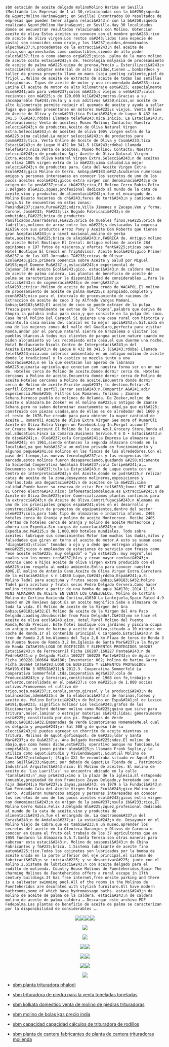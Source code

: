
```
sbm estación de aceite delgado molinoMolino Harina en Sevilla (Mostrando las Empresas de 1 al 30,relacionadas con la b&#250;squeda de &quot;Molino Harina&quot; en Sevilla) Encontrados 80 resultados de empresas que pueden tener alguna relaci&#243;n con la b&#250;squeda realizada &quot;Molino Harina&quot; en Sevilla.Hay 30 localidades donde se encuentran resultados relacionados con Molino. Obtencion aceite de oliva Estos aceites se conocen con el nombre gen&#233;rico de aceite de oliva virgen.Los restos s&#243;lidos (una especie de pasta) son conocidos como orujo,y los l&#237;quidos,denominados alpech&#237;n,procedentes de la extracci&#243;n del aceite de oliva,son aprovechados como combustibles,siendo de alto poder calor&#237;fico o como abonos org&#225;nicos. palma de la mano molino de aceite costo estaci&#243;n de. Tecnologia malyasia de procesamiento de aceite de palma m&#225;quina de prensa,Precio … Esterilizaci&#243;n estaci&#243;n adoptar material de alta calidad,tienen … bombardeos y taller de prensa proyecto llave en mano (soja peeling caliente,piel de frijol ….Molino de aceite de extracto de aceite de todas las semillas oleaginosas. Tipos de aceite de motor y uso recomendado Am&#233;rica Latina El aceite de motor de alto kilometraje est&#225; especialmente dise&#241;ado para veh&#237;culos m&#225;s viejos o veh&#237;culos recientes con m&#225;s de 120,000 kil&#243;metros.Gracias a su incomparable f&#243;rmula y a sus aditivos &#250;nicos,un aceite de alto kilometraje permite reducir el quemado de aceite y ayuda a sellar fugas que pueden presentarse en motores m&#225;s viejos. Venta Online de Aceite de Oliva y Cosm&#233;tica Estaci&#243;n de Luque N 432 km 341.5 (C&#243;rdoba) Llamada telef&#243;nica.Inicio; La Estaci&#243;n; Celebraciones; Venta de aceites; Museo Molino; Contacto; Nuestra selecci&#243;n de productos.Aceite de Oliva Natural Virgen Extra.Selecci&#243;n de aceites de oliva 100% virgen extra de la m&#225;xima calidad.La mejor selecci&#243;n de productos para cosm&#233;tica. Venta Online de Aceite de Oliva y Cosm&#233;tica Estaci&#243;n de Luque N 432 km 341.5 (C&#243;rdoba) Llamada telef&#243;nica.Venta de aceites; Museo Molino; Contacto; Nuestra selecci&#243;n de productos &gt; Aceite de Oliva Natural Virgen Extra.Aceite de Oliva Natural Virgen Extra.Selecci&#243;n de aceites de oliva 100% virgen extra de la m&#225;xima calidad.La mejor selecci&#243;n de productos para. Cata del Aceite Virgen Extra Ecol&#243;gico Molino de Cerro. &nbsp;&#0183;&#32;Acudieron numerosos amigos y personas interesadas en conocer los secretos de uno de los pocos aceites ecol&#243;gicos extra virgen con denominaci&#243;n de origen de la pen&#237;nsula ib&#233;rica,El Molino Cerro Rubio.Felix J.Delgado Bl&#225;zquez,profesional dedicado al mundo de la cata de aceite,vino y productos de alimentaci&#243;n,fue el encargado de. Molino Deusto Vacantes de ch&#243;feres de tort&#243;n y camioneta de carga.Si te encuentras en estas zonas: Panind&#237;cuaro,Puru&#225;ndiro,Villa Jimenez y Zacapu.Ven y forma. Coronel Jos&#233; F&#233;lix Bogado Fabricaci&#243;n de embutidos,F&#225;brica de productos Panificados,Aserraderos,F&#225;brica de muebles finos,F&#225;brica de ladrillos,molinos de arroz entre los m&#225;s destacados la empresa ALGISA con sus productos Arroz Pony y Aceite Don Roberto que tienen gran Aceptaci&#243;n a nivel nacional,molino de yerba mate,aceitera,f&#225;brica de almid&#243;n,FABRICA de. Antiguo molino de aceite Hotel Boutique El Cresol: Antiguo molino de aceite 284 opiniones y 197 fotos de viajeros,y ofertas fant&#225;sticas para Hotel Boutique El Cresol en TripAdvisor. Aceite Ecol&#243;gico Primer d&#237;a de las XVI Jornadas T&#233;cnicas de Olivar Ecol&#243;gico,primera ponencia sobre Aceite y Salud por Miguel &#193;ngel Domene Ru&#237;z,estaci&#243;n experimental de Cajamar.58:48 Aceite Ecol&#243;gico. estaci&#243;n de caldera molino de aceite de palma caldera. Las plantas de beneficio de aceite de palma se caracterizan por la disponibilidad de considerables ….Para la estaci&#243;n de cogeneraci&#243;n de energ&#237;a el&#233;ctrica:.Molino de aceite de palma crudo de WACAPOL.El molino de procesamiento de aceite de palma m&#225;s apropiado,completo y econ&#243;mico para el intervalo de procesamiento de racimos de. Extraccion de aceite de coco 3 by Alfredo Vargas Mamani. &nbsp;&#0183;&#32;El aceite de coco se puede extraer de la pulpa fresca,pero normalmente se extrae de la “copra”,palabra que deriva de khopra,la palabra india para coco,y que consiste en la pulpa del coco. Casa Rural Molino Del Caracol Si quieres una casa rural con historia y encanto,la casa molino del caracol es tu mejor opci&#243;n.Sit.uada en una de las mejores zonas del valle del Guadiaro,perfecta para visitar Ronda,andar por el parque natural sierra de Grazalema o visitar los pueblos blancos.A todos mis clientes de pangea active nature cuando me piden alojamiento yo les recomiendo esta casa,el que duerme una noche. Hotal Restaurante Nicols Centro de Interpretaci&#243;n del Aceite.Estaci&#243;n de Luque N 432 km 341.5 (C&#243;rdoba) Llamada telef&#243;nica.uno interior ambientado en un antiguo molino de aceite donde lo tradicional y lo castizo se mezcla junto a una decoraci&#243;n en la que destacan los aperos de labranza m&#225;quinaria agricola.que conectan con nuestra forma ser en un mar de. Hoteles cerca de Molino de aceite.Donde dormir cerca de. Hoteles cercanos a Molino de aceite.Encuentra donde dormir cerca de Molino de aceite.Hoteles cercanos a Molino de aceite.Encuentra donde dormir cerca de Molino de aceite.Escribe aqu&#237; tu destino.Entrar.Mi perfil.Editar mi perfil.Cerrar sesi&#243;n.Compartir.A&#241;adir experiencia.Men&#250; Filtros Los Romanes; Turismo ; Zaanse Schans,hermoso pueblo de molinos de Holanda. De Zoeker,molino de aceite o almazara.De Zoeker es el molino m&#225;s antiguo de Zaanse Schans,pero no saben determinar exactamente su edad,ya que est&#225; construido con piezas usadas,una de ellas es de alrededor del 1600 y el resto de 1676.Fue creado para para obtener la mayor cantidad de aceite … RumarOli Aceite de Oliva Extra Virgen See more of RumarOli Aceite de Oliva Extra Virgen on Facebook.Log In.Forgot account? or.Create New Account.El Molino de la casa Azul.Grocery Store.Ronda al Sol.Education.Finca La Comarca.Business Service.V E O • Estaci&#243;n de dise&#241;o. Ole&#237;cola Coripe&#241;a Empresa La almazara se fund&#243; en 1961,siendo entonces la segunda almazara creada en la localidad,ya que hab&#237;a un molino privado en funcionamiento y algunos peque&#241;os molinos en las fincas de los alrededores.Con el paso del tiempo,las nuevas tecnolog&#237;as y las exigencias del mercado,estos molinos fueron desapareciendo,quedando &#250;nicamente la Sociedad Cooperativa Andaluza Ole&#237;cola Coripe&#241;a,… Documento sin t&#237;tulo La Estaci&#243;n de Luque cuenta con un Centro de interpretaci&#243;n del Aceite,donde se podr&#225;n relizar catas de aceite de la zona,desayunos molineros,exposiciones y charlas,toda una degustaci&#243;n de aceites de la m&#225;xima calidad.Puede hacer su reserva de cita: Por tel&#233;fono: 957 67 40 81 Correo electr&#243;nico: info@estaciondeluque.es Extracci&#243;n de Aceite de Oliva Dec&#225;nter Comercializamos plantas continuas para la extracci&#243;n de Aceite de Oliva.Centrifugaci&#243;n Alemana es uno de los principales grupos espa&#241;oles en el desarrollo y construcci&#243;n de proyectos de equipamientos,dentro del sector ole&#237;cola,para todo tipo de almazaras e industria afines. 2405 hoteles cerca de Granja y molino de aceite Montecroce. Recibe 2405 ofertas de hoteles cerca de Granja y molino de aceite Montecroce y ahorra con Expedia.Sin cargos de cancelaci&#243;n de Expedia.mx.M&#225;s de 1,000,000 hoteles mundiales. Todo sobre aceites: lubrique sus conocimientos Motor Son muchas las dudas,mitos y falsedades que giran en torno al aceite de motor.A esto se suman esos ‘diagn&#243;sticos’ tomados a ojo y a dedo que entregan algunos mec&#225;nicos o empleados de estaciones de servicio con frases como “ese aceite est&#225; muy delgado” o “ya est&#225; muy negro”,los cuales son los menos cre&#237;bles y crean mayor confusi&#243;n. Antonio Cano e hijos Aceite de oliva virgen extra producido con el m&#225;ximo respeto al medio ambiente.Entra para conocer nuestro AOVE.El molino de Antonio Cano.Aceite de Oliva Virgen Extra.Carretera de la estaci&#243;n s n 14880 Luque,C&#243;rdoba,Espa&#241;a.E:. Molino Tadel para aceituna y frutos secos &nbsp;&#0183;&#32;Molino Tadel para aceituna y frutos secos Pedro Delgado Cervera.Como hacer molino triturador a partir de una bomba de agua 3&#170;.2014 11 15 MINI ALMAZARA DE ACEITE EN VENTA LOS CABEZUELOS. Molino de Cortina Molino de Cortina Hacienda Cortina,41630 La Lantejuela,Spain Rated 4.9 based on 20 Reviews &quot;Es un aceite magnifico.Sabe a almazara de toda la vida. El Molino de aceite de la Virgen del Ara &nbsp;&#0183;&#32;El Molino de aceite de la Virgen del Ara Paco Delgado.Loading.Unsubscribe from Paco Delgado?.C&#243;mo se hace el aceite de oliva ecol&#243;gico. Hotel Rural Molino del Puente Ronda,Ronda Precios. Este hotel boutique con jardines y piscina ocupa un antiguo molino de harina y aceite de oliva,situado a 10 minutos en coche de Ronda.Ir al contenido principal € Cargando.Estaci&#243;n de tren de Ronda 2,8 km.Alameda del Tajo 2,8 km.Plaza de toros de Ronda 3 km.Puente Nuevo de Ronda 3,2 km.Iglesia de Santa Mar&#237;a la Mayor de Ronda CAT&#193;LOGO DE EDIFICIOS Y ELEMENTOS PROTEGIDOS 160207 Estaci&#243;n de Ferrocarril Ficha 160207.160227 Pante&#243;n de Pedre&#241;o y Delgado Ficha 160227 160228 Pante&#243;n de Aguirre Ficha 160228.160664 N&#186; Inventario: 002; Molino de harina Garre Ficha 160664 CAT&#193;LOGO DE EDIFICIOS Y ELEMENTOS PROTEGIDOS P&#193;GINA 3 VERSI&#211;N 2012.3. Cooperativa Sommerfeld La Cooperativa Sommerfeld Ltda.Cooperativa Agr&#237;cola de Producci&#243;n y Servicios,constituida en 1968 con fe,trabajo y esfuerzo,consolidada en el pa&#237;s con m&#225;s de 1.000 socios activos.Promovemos el cultivo de trigo,soja,ma&#237;z,canola,sorgo,girasol y la producci&#243;n de balanceados,adem&#225;s de la elaboraci&#243;n de harinas,fideos y aceite de. Molino Definici&#243;n de Molino en Espa&#241;ol de Lexico &#191;Qu&#233; significa molino? Los lexic&#243;grafos de los Diccionarios Oxford definen molino como M&#225;quina que sirve para triturar,moler,laminar o estrujar materias s&#243;lidas; generalmente est&#225; constituida por dos pi. Empanadas de Verde &nbsp;&#0183;&#32;Empanadas de Verde Ecuatorianas HomemadeMe.el cual es delgado y peque&#241;o) Sal 500 g de queso (de su elecci&#243;n).puedes agregar un chorrito de aceite mientras se tritura. Molinos de &quot;gofio&quot; de G&#225;ldar y Santa Mar&#237;a de Gu&#237;a. Ana Delgado Hern&#225;ndez.El molino de abajo,que como hemos dicho,est&#225; operativo aunque no funciona,lo compr&#243; un joven pintor alem&#225;n llamado Frank Suplie,y lo utiliza como &quot;Estudio y Vivienda&quot;.&quot;El Molino de Faust&#237;nito&quot; (Siglo XX) Se encontraba situado en &quot;El Lomo Guill&#233;n&quot; por debajo de &quot;La Tienda de … Patrimonio Industrial Arquitect&#243;nico: El Molino de aceites. El molino de aceite de ‘Las Laerillas’ se encuentra ubicado en la calle ‘Canal&#243;n’,muy pr&#243;ximo a la plaza de la iglesia.El estupendo inmueble,propiedad de don Francisco Zayas Delgado,y heredado por su hija do&#241;a Mar&#237;a Zayas,pas&#243; en 1979 a la Fundaci&#243;n San Fernando Cata del Aceite Virgen Extra Ecol&#243;gico Molino de Cerro. Acudieron numerosos amigos y personas interesadas en conocer los secretos de uno de los pocos aceites ecol&#243;gicos extra virgen con denominaci&#243;n de origen de la pen&#237;nsula ib&#233;rica,El Molino Cerro Rubio.Felix J.Delgado Bl&#225;zquez,profesional dedicado al mundo de la cata de aceite,vino y productos de alimentaci&#243;n,fue el encargado de. La Gastronom&#237;a del Coraz&#243;n de Andaluc&#237;a: La estaci&#243;n de. Desayunar en el Molino Viejo de Cabra,que es tambi&#233;n un museo,aprender los secretos del aceite en la Oleoteca Naranjos y Olivos de Carmona o conocer en Osuna el fruto del trabajo de los 37 agricultores que en 1959 fundaron la Almazara S.A.T.Santa Teresa son otras maneras para saborear esta estaci&#243;n. Molino de suspensi&#243;n de China Fabricantes y f&#225;brica. 1.Sistema lubricante de aceite fino autom&#225;tico.Todos los cojinetes son lubricados por la bomba de aceite unida en la parte inferior del eje principal,el sistema de lubricaci&#243;n se iniciar&#225; y se desactivar&#225; junto con el molino.2.Sistema de lubricaci&#243;n con aceite delgado para el rodillo de molienda. Country House Molinos de Fuenteheridos,Spain The charming Molinos de Fuenteheridos offers a rural escape in 17th century buildings.It has free internet,free onsite parking and there is a saltwater swimming pool.All of the rooms in the Molinos de Fuenteheridos are decorated with stylish furniture.All have modern bathrooms,some of which have hydromassage baths. estaci&#243;n de molino de aceite de palma de la caldera. estaci&#243;n de caldera molino de aceite de palma caldera … Descargar este archivo PDF Fedepalma.Las plantas de beneficio de aceite de palma se caracterizan por la disponibilidad de considerables …. 
```

<div align="center">

<a href="https://es-mill.shibang-china.com/github&k=sbm+estaci%C3%B3n+de+aceite+delgado+molino"><img src="https://static.shibang-china.com/es/mill/index.jpg"></a><a href="https://es-mill.shibang-china.com/materials.htmlgithub&k=sbm+estaci%C3%B3n+de+aceite+delgado+molino"><img src="https://static.shibang-china.com/es/mill/materials.jpg"></a><a href="https://es-mill.shibang-china.com/about.htmlgithub&k=sbm+estaci%C3%B3n+de+aceite+delgado+molino"><img src="https://static.shibang-china.com/es/mill/about.jpg"></a><a href="https://es-mill.shibang-china.com/contact.htmlgithub&k=sbm+estaci%C3%B3n+de+aceite+delgado+molino"><img src="https://static.shibang-china.com/es/mill/contact.jpg"></a>

<a href="https://es-mill.shibang-china.com/github&k=sbm+estaci%C3%B3n+de+aceite+delgado+molino"><img src="https://static.shibang-china.com/es/mill/banner.jpg"></a>

<a href="https://swt.shibang-china.com/github&k=sbm+estaci%C3%B3n+de+aceite+delgado+molino"><img src="https://static.shibang-china.com/es/mill/chat.jpg"></a>

<a href="https://es-mill.shibang-china.com/products/vertical-roller-mill.htmlgithub&k=sbm+estaci%C3%B3n+de+aceite+delgado+molino"><img src="https://static.shibang-china.com/es/mill/vertical.jpg"></a><a href="https://es-mill.shibang-china.com/products/raymond-mill.htmlgithub&k=sbm+estaci%C3%B3n+de+aceite+delgado+molino"><img src="https://static.shibang-china.com/es/mill/raymond.jpg"></a>

<a href="https://es-mill.shibang-china.com/products/ultrafine-grinding-mill.htmlgithub&k=sbm+estaci%C3%B3n+de+aceite+delgado+molino"><img src="https://static.shibang-china.com/es/mill/ultrafine.jpg"></a><a href="https://es-mill.shibang-china.com/products/trapezium-grinding-mill.htmlgithub&k=sbm+estaci%C3%B3n+de+aceite+delgado+molino"><img src="https://static.shibang-china.com/es/mill/trapezium.jpg"></a>

<a href="https://es-mill.shibang-china.com/products/ball-mill.htmlgithub&k=sbm+estaci%C3%B3n+de+aceite+delgado+molino"><img src="https://static.shibang-china.com/es/mill/ball.jpg"></a><a href="https://es-mill.shibang-china.com/products/hammer-mill.htmlgithub&k=sbm+estaci%C3%B3n+de+aceite+delgado+molino"><img src="https://static.shibang-china.com/es/mill/hammer.jpg"></a>

<a href="https://swt.shibang-china.com/github&k=sbm+estaci%C3%B3n+de+aceite+delgado+molino"><img src="https://static.shibang-china.com/es/mill/case.jpg"></a>

</div>


* [sbm planta trituradora phalodi](sbm%20planta%20trituradora%20phalodi.md)

* [sbm trituradora de piedra para la venta toneladas toneladas](sbm%20trituradora%20de%20piedra%20para%20la%20venta%20toneladas%20toneladas.md)

* [sbm kolkata domestioc venta de molino de piedras trituradoras](sbm%20kolkata%20domestioc%20venta%20de%20molino%20de%20piedras%20trituradoras.md)

* [sbm molino de bolas kgs precio india](sbm%20molino%20de%20bolas%20kgs%20precio%20india.md)

* [sbm capacidad capacidad cálculos de trituradora de rodillos](sbm%20capacidad%20capacidad%20c%C3%A1lculos%20de%20trituradora%20de%20rodillos.md)

* [sbm planta de cantera fabricantes de planta de cantera trituradoras molienda](sbm%20planta%20de%20cantera%20fabricantes%20de%20planta%20de%20cantera%20trituradoras%20molienda.md)